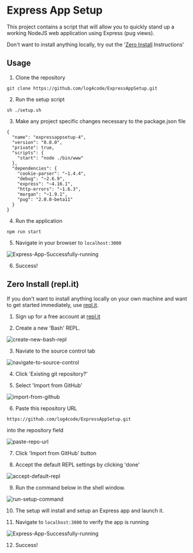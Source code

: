 # Express App Setup

This project contains a script that will allow you to quickly stand up a working NodeJS web application using Express (pug views).

Don't want to install anything locally, try out the '[Zero Install](#zero-install-instructions) Instructions'

## Usage

1. Clone the repository

```
git clone https://github.com/log4code/ExpressAppSetup.git
```

2. Run the setup script
```
sh ./setup.sh
```

3. Make any project specific changes necessary to the package.json file
```
{
  "name": "expressappsetup-4",
  "version": "0.0.0",
  "private": true,
  "scripts": {
    "start": "node ./bin/www"
  },
  "dependencies": {
    "cookie-parser": "~1.4.4",
    "debug": "~2.6.9",
    "express": "~4.16.1",
    "http-errors": "~1.6.3",
    "morgan": "~1.9.1",
    "pug": "2.0.0-beta11"
  }
}
```

4. Run the application
```
npm run start
```

5. Navigate in your browser to `localhost:3000`

![Express-App-Successfully-running](https://github.com/log4code/ExpressAppSetup/blob/master/images/ExpressApp_success.png)

6. Success!


<h2 id='zero-install-instructions'>Zero Install (repl.it)</h2>

If you don't want to install anything locally on your own machine and want to get started immediately, use [repl.it](repl.it).

1. Sign up for a free account at [repl.it](repl.it)

2. Create a new 'Bash' REPL.

![create-new-bash-repl](https://github.com/log4code/ExpressAppSetup/blob/master/images/create_bash_replit.png)

3. Naviate to the source control tab

![navigate-to-source-control](https://github.com/log4code/ExpressAppSetup/blob/master/images/nav_to_version_control.png)

4. Click 'Existing git repository?'

5. Select 'Import from GitHub'

![import-from-github](https://github.com/log4code/ExpressAppSetup/blob/master/images/import_from_github.png)

6. Paste this repository URL
```
https://github.com/log4code/ExpressAppSetup.git
```
into the repository field

![paste-repo-url](https://github.com/log4code/ExpressAppSetup/blob/master/images/import_from_github.png)

7. Click 'Import from GitHub' button

8. Accept the default REPL settings by clicking 'done'

![accept-default-repl](https://github.com/log4code/ExpressAppSetup/blob/master/images/accept_default_repl_config.png)

9. Run the command below in the shell window.

![run-setup-command](https://github.com/log4code/ExpressAppSetup/blob/master/images/run_setup_sh.png)

10. The setup will install and setup an Express app and launch it.

11. Navigate to `localhost:3000` to verify the app is running

![Express-App-Successfully-running](https://github.com/log4code/ExpressAppSetup/blob/master/images/ExpressApp_success.png)

12. Success!
